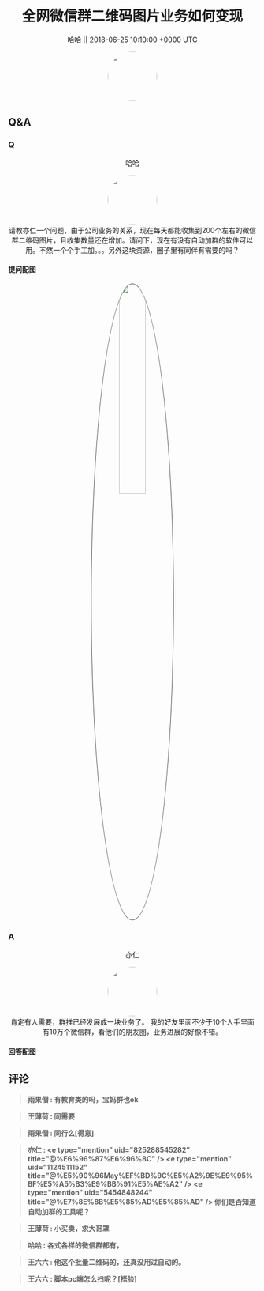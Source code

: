 <h1 align="center">全网微信群二维码图片业务如何变现</h1>




<p align="center">
    <a>哈哈 || 2018-06-25 10:10:00 &#43;0000 UTC</a>
</p>
<div align="center">
    <img src="https://images.zsxq.com/Fq3SX6EPsimp_Tpx-I9tV-RBeJvu?e=1590940799&amp;token=kIxbL07-8jAj8w1n4s9zv64FuZZNEATmlU_Vm6zD:pLY951ghgqg0C8FYAKjH_QmRhXk=" width="100" height="100" style="border:1px solid;border-radius:50%; color:#ffffff"/>
</div>




## Q&A

### Q
<div class="question">

<div align="center">
<p align="center">
    <a>哈哈</a>
</p>
<img src="https://images.zsxq.com/Fq3SX6EPsimp_Tpx-I9tV-RBeJvu?e=1590940799&amp;token=kIxbL07-8jAj8w1n4s9zv64FuZZNEATmlU_Vm6zD:pLY951ghgqg0C8FYAKjH_QmRhXk=" width="100" height="100" style="border:1px solid;border-radius:50%; color:#ffffff"/>
<br>
请教亦仁一个问题，由于公司业务的关系，现在每天都能收集到200个左右的微信群二维码图片，且收集数量还在增加。请问下，现在有没有自动加群的软件可以用。不然一个个手工加。。。另外这块资源，圈子里有同伴有需要的吗？
</div>

#### 提问配图

<div class="image" align="center">

<img src="https://images.zsxq.com/FqKMT8t-ORfnv1tqD7Cw2rEsn1pb?imageMogr2/auto-orient/thumbnail/800x/format/jpg/blur/1x0/quality/75&amp;e=1590940799&amp;token=kIxbL07-8jAj8w1n4s9zv64FuZZNEATmlU_Vm6zD:dyGXdSC9hEBYvpHZhPxPo9pqDvA=" width="33%" height="33%" style="border:1px solid;border-radius:50%; color:#3c3f41"/>

</div>
</div>

### A

<div class="answer">
<div align="center">
<p align="center">
    <a>亦仁</a>
</p>
<img src="https://images.zsxq.com/Fn3NQqCN8nuGF86yZPXSbEsl0mb3?e=1590940799&amp;token=kIxbL07-8jAj8w1n4s9zv64FuZZNEATmlU_Vm6zD:pfbNc8W3hS0oYG_hyXXh_rHMHuc=" width="100" height="100" style="border:1px solid;border-radius:50%; color:#ffffff"/>
<br>
肯定有人需要，群推已经发展成一块业务了。 我的好友里面不少于10个人手里面有10万个微信群，看他们的朋友圈，业务进展的好像不错。
</div>


#### 回答配图

<div class="image" align="center">

</div>
</div>


## 评论

<div align="left">
<div>

<blockquote >
<span> <strong>雨果僧 : 有教育类的吗，宝妈群也ok </strong></span>
</blockquote>

<blockquote >
<span> <strong>王薄荷 : 同需要 </strong></span>
</blockquote>

<blockquote >
<span> <strong>雨果僧 : 同行么[得意] </strong></span>
</blockquote>

<blockquote >
<span> <strong>亦仁 : &lt;e type=&#34;mention&#34; uid=&#34;825288545282&#34; title=&#34;@%E6%96%87%E6%96%8C&#34; /&gt;  &lt;e type=&#34;mention&#34; uid=&#34;1124511152&#34; title=&#34;@%E5%90%96May%EF%BD%9C%E5%A2%9E%E9%95%BF%E5%A5%B3%E9%BB%91%E5%AE%A2&#34; /&gt;  &lt;e type=&#34;mention&#34; uid=&#34;5454848244&#34; title=&#34;@%E7%8E%8B%E5%85%AD%E5%85%AD&#34; /&gt;  你们是否知道自动加群的工具呢？ </strong></span>
</blockquote>

<blockquote >
<span> <strong>王薄荷 : 小买卖，求大哥罩 </strong></span>
</blockquote>

<blockquote >
<span> <strong>哈哈 : 各式各样的微信群都有， </strong></span>
</blockquote>

<blockquote >
<span> <strong>王六六 : 他这个批量二维码的，还真没用过自动的。 </strong></span>
</blockquote>

<blockquote >
<span> <strong>王六六 : 脚本pc端怎么扫呢？[捂脸] </strong></span>
</blockquote>

</div>
</div>